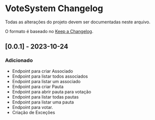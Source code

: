 # VoteSystem Changelog

Todas as alterações do projeto devem ser documentadas neste arquivo.

O formato é baseado no [Keep a Changelog](https://keepachangelog.com/en/1.0.0/).

## [0.0.1] - 2023-10-24

### Adicionado

- Endpoint para criar Associado
- Endpoint para listar todos associados
- Endpoint para listar um associado
- Endpoint para criar Pauta
- Endpoint para abrir pauta para votação
- Endpoint para listar todas pautas
- Endpoint para listar uma pauta
- Endpoint para votar.
- Criação de Exceções